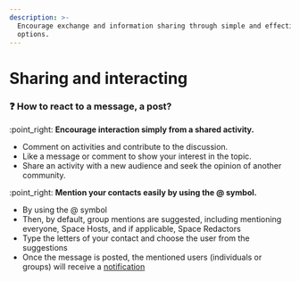 ```yaml
---
description: >-
  Encourage exchange and information sharing through simple and effective
  options.
---
```


# Sharing and interacting

### :question: How to react to a message, a post?&#x20;

:point\_right: **Encourage interaction simply from a shared activity.**

* Comment on activities and contribute to the discussion.
* Like a message or comment to show your interest in the topic.
* Share an activity with a new audience and seek the opinion of another community.

:point\_right: **Mention your contacts easily by using the @ symbol.**

* By using the @ symbol
* Then, by default, group mentions are suggested, including mentioning everyone, Space Hosts, and if applicable, Space Redactors
* Type the letters of your contact and choose the user from the suggestions
* Once the message is posted, the mentioned users (individuals or groups) will receive a [notification](../exploring-a-meeds-hub/updating-your-notifications.md#too-many-notifications-here-are-our-recommendations)

